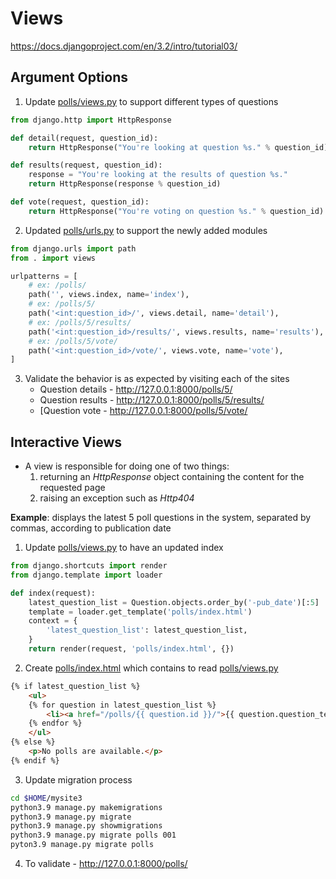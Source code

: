 # Views 

https://docs.djangoproject.com/en/3.2/intro/tutorial03/

## Argument Options

1. Update [polls/views.py](mysite2/polls/views.py) to support different types of questions
```python
from django.http import HttpResponse

def detail(request, question_id):
    return HttpResponse("You're looking at question %s." % question_id)

def results(request, question_id):
    response = "You're looking at the results of question %s."
    return HttpResponse(response % question_id)

def vote(request, question_id):
    return HttpResponse("You're voting on question %s." % question_id)
```

2. Updated [polls/urls.py](mysite2/polls/urls.py) to support the newly added modules 
```python
from django.urls import path
from . import views

urlpatterns = [
    # ex: /polls/
    path('', views.index, name='index'),
    # ex: /polls/5/
    path('<int:question_id>/', views.detail, name='detail'),
    # ex: /polls/5/results/
    path('<int:question_id>/results/', views.results, name='results'),
    # ex: /polls/5/vote/
    path('<int:question_id>/vote/', views.vote, name='vote'),
]
```

3. Validate the behavior is as expected by visiting each of the sites
   * Question details - http://127.0.0.1:8000/polls/5/
   * Question results - http://127.0.0.1:8000/polls/5/results/
   * [Question vote - http://127.0.0.1:8000/polls/5/vote/

## Interactive Views

* A view is responsible for doing one of two things: 
  1. returning an _HttpResponse_ object containing the content for the requested page
  2. raising an exception such as _Http404_

**Example**: displays the latest 5 poll questions in the system, separated by commas, according to publication date
1. Update [polls/views.py](mysite2/polls/views.py) to have an updated index 
```python
from django.shortcuts import render
from django.template import loader

def index(request):
    latest_question_list = Question.objects.order_by('-pub_date')[:5]
    template = loader.get_template('polls/index.html')
    context = {
        'latest_question_list': latest_question_list,
    }
    return render(request, 'polls/index.html', {})
```

2. Create [polls/index.html](mysite2/polls/templates/polls/index.html) which contains to read [polls/views.py](mysite2/polls/views.py)
```html
{% if latest_question_list %}
    <ul>
    {% for question in latest_question_list %}
        <li><a href="/polls/{{ question.id }}/">{{ question.question_text }}</a></li>
    {% endfor %}
    </ul>
{% else %}
    <p>No polls are available.</p>
{% endif %}
```

3. Update migration process 
```bash
cd $HOME/mysite3
python3.9 manage.py makemigrations 
python3.9 manage.py migrate
python3.9 manage.py showmigrations
python3.9 manage.py migrate polls 001 
pyton3.9 manage.py migrate polls
```

4. To validate - http://127.0.0.1:8000/polls/ 
